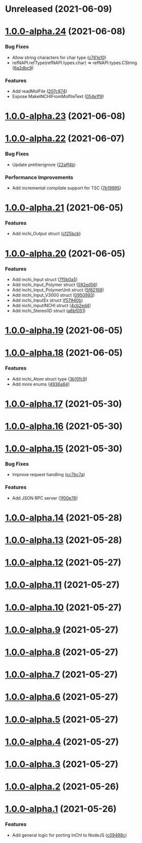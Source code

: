 # Unreleased (2021-06-09)

# [1.0.0-alpha.24](https://github.com/manufac-analytics/inchi/compare/v1.0.0-alpha.23...v1.0.0-alpha.24) (2021-06-08)

### Bug Fixes

- Allow string characters for char type ([c761e10](https://github.com/manufac-analytics/inchi/commit/c761e101111c38ed3003ed2c554518e3d5babbeb))
- refNAPI.refType(refNAPI.types.char) => refNAPI.types.CString ([6a2dbc9](https://github.com/manufac-analytics/inchi/commit/6a2dbc925e149f204dc08311e09438127bf95a03))

### Features

- Add readMolFile ([207c874](https://github.com/manufac-analytics/inchi/commit/207c874baa909f33b99227c5be58403b8adcf257))
- Expose MakeINCHIFromMolfileText ([054e1f9](https://github.com/manufac-analytics/inchi/commit/054e1f9bba293df88c99ba5d58b683d0046d5e9b))

# [1.0.0-alpha.23](https://github.com/manufac-analytics/inchi/compare/v1.0.0-alpha.22...v1.0.0-alpha.23) (2021-06-08)

# [1.0.0-alpha.22](https://github.com/manufac-analytics/inchi/compare/v1.0.0-alpha.21...v1.0.0-alpha.22) (2021-06-07)

### Bug Fixes

- Update prettierignore ([22aff4b](https://github.com/manufac-analytics/inchi/commit/22aff4b870d23394d229924ff3b415be41c9e8ee))

### Performance Improvements

- Add incremental compilate support for TSC ([7b19995](https://github.com/manufac-analytics/inchi/commit/7b199958e36dd11ac3a1f307d1a50fab9e0e2676))

# [1.0.0-alpha.21](https://github.com/manufac-analytics/inchi/compare/v1.0.0-alpha.20...v1.0.0-alpha.21) (2021-06-05)

### Features

- Add inchi_Output struct ([cf25bcb](https://github.com/manufac-analytics/inchi/commit/cf25bcb5be7e738875be5d35ea7e192b43a21bca))

# [1.0.0-alpha.20](https://github.com/manufac-analytics/inchi/compare/v1.0.0-alpha.19...v1.0.0-alpha.20) (2021-06-05)

### Features

- Add inchi_Input struct ([7f5b0a5](https://github.com/manufac-analytics/inchi/commit/7f5b0a5403cf23a3bd32bf12657eefd6cfbf8e15))
- Add inchi_Input_Polymer struct ([592ed56](https://github.com/manufac-analytics/inchi/commit/592ed567378e1faf0cd89c4bdb4378bf5de8919c))
- Add inchi_Input_PolymerUnit struct ([5f82168](https://github.com/manufac-analytics/inchi/commit/5f82168966aaeb1c2b3032eea434dca100f8f686))
- Add inchi_Input_V3000 struct ([0950993](https://github.com/manufac-analytics/inchi/commit/0950993be8367f3ae012f5165773676dd775ee3d))
- Add inchi_InputEx struct ([f57940b](https://github.com/manufac-analytics/inchi/commit/f57940b36edb629a8902e2c0e055eaf16b237b96))
- Add inchi_InputINCHI struct ([4cb2ed4](https://github.com/manufac-analytics/inchi/commit/4cb2ed4bdbcf91a52c1da50b39ed7c9fe7577af3))
- Add inchi_Stereo0D struct ([a6bf051](https://github.com/manufac-analytics/inchi/commit/a6bf051911b1b39d54bcac9856e0e9ec4889c8f1))

# [1.0.0-alpha.19](https://github.com/manufac-analytics/inchi/compare/v1.0.0-alpha.18...v1.0.0-alpha.19) (2021-06-05)

# [1.0.0-alpha.18](https://github.com/manufac-analytics/inchi/compare/v1.0.0-alpha.17...v1.0.0-alpha.18) (2021-06-05)

### Features

- Add inchi_Atom struct type ([3b10fc9](https://github.com/manufac-analytics/inchi/commit/3b10fc9f77dbb146ab70341fbce319eea59ee7e1))
- Add more enums ([4936a64](https://github.com/manufac-analytics/inchi/commit/4936a64d326c6a75aebc0f717a0f78839ce40d3f))

# [1.0.0-alpha.17](https://github.com/manufac-analytics/inchi/compare/v1.0.0-alpha.16...v1.0.0-alpha.17) (2021-05-30)

# [1.0.0-alpha.16](https://github.com/manufac-analytics/inchi/compare/v1.0.0-alpha.15...v1.0.0-alpha.16) (2021-05-30)

# [1.0.0-alpha.15](https://github.com/manufac-analytics/inchi/compare/v1.0.0-alpha.14...v1.0.0-alpha.15) (2021-05-30)

### Bug Fixes

- Improve request handling ([cc7bc7a](https://github.com/manufac-analytics/inchi/commit/cc7bc7aa339c636995985d6f9eaef6a5587b3d67))

### Features

- Add JSON RPC server ([1f00e76](https://github.com/manufac-analytics/inchi/commit/1f00e769db72c748440a58417e2b59e12947488f))

# [1.0.0-alpha.14](https://github.com/manufac-analytics/inchi/compare/v1.0.0-alpha.13...v1.0.0-alpha.14) (2021-05-28)

# [1.0.0-alpha.13](https://github.com/manufac-analytics/inchi/compare/v1.0.0-alpha.12...v1.0.0-alpha.13) (2021-05-28)

# [1.0.0-alpha.12](https://github.com/manufac-analytics/inchi/compare/v1.0.0-alpha.11...v1.0.0-alpha.12) (2021-05-27)

# [1.0.0-alpha.11](https://github.com/manufac-analytics/inchi/compare/v1.0.0-alpha.10...v1.0.0-alpha.11) (2021-05-27)

# [1.0.0-alpha.10](https://github.com/manufac-analytics/inchi/compare/v1.0.0-alpha.9...v1.0.0-alpha.10) (2021-05-27)

# [1.0.0-alpha.9](https://github.com/manufac-analytics/inchi/compare/v1.0.0-alpha.8...v1.0.0-alpha.9) (2021-05-27)

# [1.0.0-alpha.8](https://github.com/manufac-analytics/inchi/compare/v1.0.0-alpha.7...v1.0.0-alpha.8) (2021-05-27)

# [1.0.0-alpha.7](https://github.com/manufac-analytics/inchi/compare/v1.0.0-alpha.6...v1.0.0-alpha.7) (2021-05-27)

# [1.0.0-alpha.6](https://github.com/manufac-analytics/inchi/compare/v1.0.0-alpha.5...v1.0.0-alpha.6) (2021-05-27)

# [1.0.0-alpha.5](https://github.com/manufac-analytics/inchi/compare/1.0.0-alpha.4...v1.0.0-alpha.5) (2021-05-27)

# [1.0.0-alpha.4](https://github.com/manufac-analytics/inchi/compare/1.0.0-alpha.3...1.0.0-alpha.4) (2021-05-27)

# [1.0.0-alpha.3](https://github.com/manufac-analytics/inchi/compare/1.0.0-alpha.2...1.0.0-alpha.3) (2021-05-27)

# [1.0.0-alpha.2](https://github.com/manufac-analytics/inchi/compare/1.0.0-alpha.1...1.0.0-alpha.2) (2021-05-26)

# [1.0.0-alpha.1](https://github.com/manufac-analytics/inchi/compare/c09498cb9a435d9efbff79bfbb4bb16a6bb8d06d...1.0.0-alpha.1) (2021-05-26)

### Features

- Add general logic for porting InChI to NodeJS ([c09498c](https://github.com/manufac-analytics/inchi/commit/c09498cb9a435d9efbff79bfbb4bb16a6bb8d06d))
